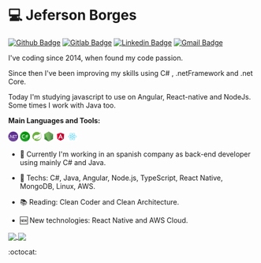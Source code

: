 # :computer: Jeferson Borges

[![Github Badge](https://img.shields.io/badge/-Github-000?style=flat-square&logo=Github&logoColor=white&link=https://github.com/jefmabo)](https://github.com/jefmabo)
[![Gitlab Badge](https://img.shields.io/badge/-Gitlab-000?style=flat-square&logo=Gitlab&logoColor=white&link=https://gitlab.com/jefmabo)](https://gitlab.com/jefmabo)
[![Linkedin Badge](https://img.shields.io/badge/-LinkedIn-blue?style=flat-square&logo=Linkedin&logoColor=white&link=https://linkedin.com/in/jeferson-martins-borges-b56a8a169/)](https://linkedin.com/in/jeferson-martins-borges-b56a8a169/)
[![Gmail Badge](https://img.shields.io/badge/-Gmail-c14438?style=flat-square&logo=Gmail&logoColor=white&link=mailto:jefersonmartinsborges@gmail.com)](mailto:jefersonmartinsborges@gmail.com)

I've coding since 2014, when found my code passion. 

Since then I've been improving my skills using C# , .netFramework and .net Core.

Today I'm studying javascript to use on Angular, React-native and NodeJs.
Some times I work with Java too.

**Main Languages and Tools:**  

<code><img height="20" src="https://raw.githubusercontent.com/github/explore/80688e429a7d4ef2fca1e82350fe8e3517d3494d/topics/dotnet/dotnet.png"></code>
<code><img height="20" src="https://raw.githubusercontent.com/github/explore/80688e429a7d4ef2fca1e82350fe8e3517d3494d/topics/csharp/csharp.png"></code>
<code><img height="20" src="https://raw.githubusercontent.com/github/explore/80688e429a7d4ef2fca1e82350fe8e3517d3494d/topics/spring-boot/spring-boot.png"></code>
<code><img height="20" src="https://raw.githubusercontent.com/github/explore/80688e429a7d4ef2fca1e82350fe8e3517d3494d/topics/nodejs/nodejs.png"></code>
<code><img height="20" src="https://raw.githubusercontent.com/github/explore/80688e429a7d4ef2fca1e82350fe8e3517d3494d/topics/angular/angular.png"></code>
<code><img height="20" src="https://raw.githubusercontent.com/github/explore/5c058a388828bb5fde0bcafd4bc867b5bb3f26f3/topics/react-native/react-native.png"></code>


- :green_heart: Currently I'm working in an spanish company as back-end developer using mainly C# and Java.

- :blue_heart: Techs: C#, Java, Angular, Node.js, TypeScript, React Native, MongoDB, Linux, AWS.

- :books: Reading: Clean Coder and Clean Architecture.

- :new: New technologies: React Native and AWS Cloud.


<p align="justify">
  <a href="https://github.com/anuraghazra/github-readme-stats">
  <img align="center" src="https://github-readme-stats.vercel.app/api?username=jefmabo&show_icons=true&count_private=true&theme=vue-dark&hide=issues&count_private=true" />
  </a>
  <a href="https://github.com/jefmabo/github-readme-stats">
  <img align="center" src="https://github-readme-stats.vercel.app/api/top-langs/?username=jefmabo&layout=compact&theme=vue-dark" />
  </a>
</p>
:octocat: 
